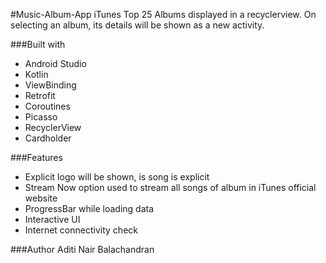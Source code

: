 #Music-Album-App
iTunes Top 25 Albums displayed in a recyclerview. On selecting an album, its details will be shown as a new activity.

###Built with
* Android Studio
* Kotlin
* ViewBinding
* Retrofit
* Coroutines
* Picasso
* RecyclerView
* Cardholder

###Features
* Explicit logo will be shown, is song is explicit
* Stream Now option used to stream all songs of album in iTunes official website
* ProgressBar while loading data 
* Interactive UI
* Internet connectivity check

###Author
Aditi Nair Balachandran
